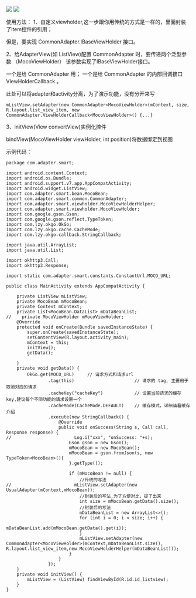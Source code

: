 ![](https://github.com/xubinbin1024/CommonAdapter/blob/master/img/list.png)
![](https://github.com/xubinbin1024/CommonAdapter/blob/master/img/grid.png)


使用方法：
1、自定义viewholder,这一步跟你用传统的方式是一样的，里面封装了item控件的引用；

但是，要实现 CommonAdapter.IBaseViewHolder 接口。

2、给AdapterView(如 ListView)配置 CommonAdapter 时，要传递两个泛型参数 （MocoViewHolder） 该参数实现了IBaseViewHolder接口。

一个是给 CommonAdapter 用；
一个是给  CommonAdapter 的内部回调接口 ViewHolderCallback 。

此处可以将adapter和activity分离，为了演示功能，没有分开来写

    mListView.setAdapter(new CommonAdapter<MocoViewHolder>(mContext, size, R.layout.list_view_item, new CommonAdapter.ViewHolderCallback<MocoViewHolder>() {...}

3、initView(View convertView)实例化控件

 bindView(MocoViewHolder viewHolder, int position)将数据绑定到视图

示例代码：

    package com.adapter.smart;

    import android.content.Context;
    import android.os.Bundle;
    import android.support.v7.app.AppCompatActivity;
    import android.widget.ListView;
    import com.adapter.smart.bean.MocoBean;
    import com.adapter.smart.common.CommonAdapter;
    import com.adapter.smart.viewholder.MocoViewHolderHelper;
    import com.adapter.smart.viewholder.MocoViewHolder;
    import com.google.gson.Gson;
    import com.google.gson.reflect.TypeToken;
    import com.lzy.okgo.OkGo;
    import com.lzy.okgo.cache.CacheMode;
    import com.lzy.okgo.callback.StringCallback;

    import java.util.ArrayList;
    import java.util.List;

    import okhttp3.Call;
    import okhttp3.Response;

    import static com.adapter.smart.constants.ConstantUrl.MOCO_URL;

    public class MainActivity extends AppCompatActivity {

        private ListView mListView;
        private MocoBean mMocoBean;
        private Context mContext;
        private List<MocoBean.DataList> mDataBeanList;
    //    private MocoViewHolder mMocoViewHolder;
        @Override
        protected void onCreate(Bundle savedInstanceState) {
            super.onCreate(savedInstanceState);
            setContentView(R.layout.activity_main);
            mContext = this;
            initView();
            getData();

        }
        private void getData() {
            OkGo.get(MOCO_URL)     // 请求方式和请求url
                    .tag(this)                       // 请求的 tag, 主要用于取消对应的请求
                    .cacheKey("cacheKey")            // 设置当前请求的缓存key,建议每个不同功能的请求设置一个
                    .cacheMode(CacheMode.DEFAULT)    // 缓存模式，详细请看缓存介绍
                    .execute(new StringCallback() {
                        @Override
                        public void onSuccess(String s, Call call, Response response) {
    //                        Log.i("xxx", "onSuccess: "+s);
                            Gson gson = new Gson();
                            mMocoBean = new MocoBean();
                            mMocoBean = gson.fromJson(s, new TypeToken<MocoBean>(){
                            }.getType());

                            if (mMocoBean != null) {
                                //传统的写法
    //                        mListView.setAdapter(new UsualAdapter(mContext,mMocoBean));
                                //封装后的写法,为了方便对比，提了出来
                                int size = mMocoBean.getData().size();
                                //封装后的写法
                                mDataBeanList = new ArrayList<>();
                                for (int i = 0; i < size; i++) {
                                    mDataBeanList.add(mMocoBean.getData().get(i));
                                }
                                mListView.setAdapter(new CommonAdapter<MocoViewHolder>(mContext,mDataBeanList.size(), R.layout.list_view_item,new MocoViewHolderHelper(mDataBeanList)));
                            }
                        }
                    });
        }
        private void initView() {
            mListView = (ListView) findViewById(R.id.id_listview);
        }
    }

